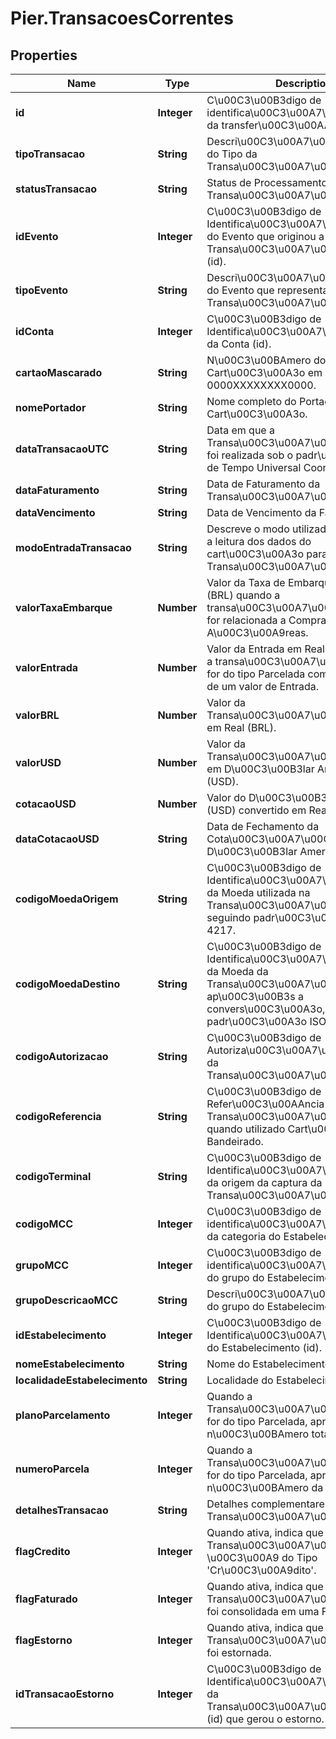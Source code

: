 # Pier.TransacoesCorrentes

## Properties
Name | Type | Description | Notes
------------ | ------------- | ------------- | -------------
**id** | **Integer** | C\u00C3\u00B3digo de identifica\u00C3\u00A7\u00C3\u00A3o da transfer\u00C3\u00AAncia (id). | [optional] 
**tipoTransacao** | **String** | Descri\u00C3\u00A7\u00C3\u00A3o do Tipo da Transa\u00C3\u00A7\u00C3\u00A3o. | [optional] 
**statusTransacao** | **String** | Status de Processamento da Transa\u00C3\u00A7\u00C3\u00A3o. | [optional] 
**idEvento** | **Integer** | C\u00C3\u00B3digo de Identifica\u00C3\u00A7\u00C3\u00A3o do Evento que originou a Transa\u00C3\u00A7\u00C3\u00A3o (id). | [optional] 
**tipoEvento** | **String** | Descri\u00C3\u00A7\u00C3\u00A3o do Evento que representa a Transa\u00C3\u00A7\u00C3\u00A3o. | [optional] 
**idConta** | **Integer** | C\u00C3\u00B3digo de Identifica\u00C3\u00A7\u00C3\u00A3o da Conta (id). | [optional] 
**cartaoMascarado** | **String** | N\u00C3\u00BAmero do Cart\u00C3\u00A3o em Formato 0000XXXXXXXX0000. | [optional] 
**nomePortador** | **String** | Nome completo do Portador do Cart\u00C3\u00A3o. | [optional] 
**dataTransacaoUTC** | **String** | Data em que a Transa\u00C3\u00A7\u00C3\u00A3o foi realizada sob o padr\u00C3\u00A3o de Tempo Universal Coordenado (UTC). | [optional] 
**dataFaturamento** | **String** | Data de Faturamento da Transa\u00C3\u00A7\u00C3\u00A3o. | [optional] 
**dataVencimento** | **String** | Data de Vencimento da Fatura. | [optional] 
**modoEntradaTransacao** | **String** | Descreve o modo utilizado para realizar a leitura dos dados do cart\u00C3\u00A3o para realizar a Transa\u00C3\u00A7\u00C3\u00A3o. | [optional] 
**valorTaxaEmbarque** | **Number** | Valor da Taxa de Embarque em Real (BRL) quando a transa\u00C3\u00A7\u00C3\u00A3o for relacionada a Compra de Passagens A\u00C3\u00A9reas. | [optional] 
**valorEntrada** | **Number** | Valor da Entrada em Real (BRL) quando a transa\u00C3\u00A7\u00C3\u00A3o for do tipo Parcelada com o pagamento de um valor de Entrada. | [optional] 
**valorBRL** | **Number** | Valor da Transa\u00C3\u00A7\u00C3\u00A3o em Real (BRL). | [optional] 
**valorUSD** | **Number** | Valor da Transa\u00C3\u00A7\u00C3\u00A3o em D\u00C3\u00B3lar Americano (USD). | [optional] 
**cotacaoUSD** | **Number** | Valor do D\u00C3\u00B3lar Americano (USD) convertido em Real (BRL). | [optional] 
**dataCotacaoUSD** | **String** | Data de Fechamento da Cota\u00C3\u00A7\u00C3\u00A3o do D\u00C3\u00B3lar Americano (USD). | [optional] 
**codigoMoedaOrigem** | **String** | C\u00C3\u00B3digo de Identifica\u00C3\u00A7\u00C3\u00A3o da Moeda utilizada na Transa\u00C3\u00A7\u00C3\u00A3o, seguindo padr\u00C3\u00A3o ISO 4217. | [optional] 
**codigoMoedaDestino** | **String** | C\u00C3\u00B3digo de Identifica\u00C3\u00A7\u00C3\u00A3o da Moeda da Transa\u00C3\u00A7\u00C3\u00A3o ap\u00C3\u00B3s a convers\u00C3\u00A3o, seguindo padr\u00C3\u00A3o ISO 4217. | [optional] 
**codigoAutorizacao** | **String** | C\u00C3\u00B3digo de Autoriza\u00C3\u00A7\u00C3\u00A3o da Transa\u00C3\u00A7\u00C3\u00A3o. | [optional] 
**codigoReferencia** | **String** | C\u00C3\u00B3digo de Refer\u00C3\u00AAncia da Transa\u00C3\u00A7\u00C3\u00A3o quando utilizado Cart\u00C3\u00A3o Bandeirado. | [optional] 
**codigoTerminal** | **String** | C\u00C3\u00B3digo de Identifica\u00C3\u00A7\u00C3\u00A3o da origem da captura da Transa\u00C3\u00A7\u00C3\u00A3o. | [optional] 
**codigoMCC** | **Integer** | C\u00C3\u00B3digo de identifica\u00C3\u00A7\u00C3\u00A3o da categoria do Estabelecimento. | [optional] 
**grupoMCC** | **Integer** | C\u00C3\u00B3digo de identifica\u00C3\u00A7\u00C3\u00A3o do grupo do Estabelecimento. | [optional] 
**grupoDescricaoMCC** | **String** | Descri\u00C3\u00A7\u00C3\u00A3o do grupo do Estabelecimento. | [optional] 
**idEstabelecimento** | **Integer** | C\u00C3\u00B3digo de Identifica\u00C3\u00A7\u00C3\u00A3o do Estabelecimento (id). | [optional] 
**nomeEstabelecimento** | **String** | Nome do Estabelecimento. | [optional] 
**localidadeEstabelecimento** | **String** | Localidade do Estabelecimento. | [optional] 
**planoParcelamento** | **Integer** | Quando a Transa\u00C3\u00A7\u00C3\u00A3o for do tipo Parcelada, apresenta o n\u00C3\u00BAmero total de Parcelas. | [optional] 
**numeroParcela** | **Integer** | Quando a Transa\u00C3\u00A7\u00C3\u00A3o for do tipo Parcelada, apresenta o n\u00C3\u00BAmero da Parcela. | [optional] 
**detalhesTransacao** | **String** | Detalhes complementares a respeito da Transa\u00C3\u00A7\u00C3\u00A3o. | [optional] 
**flagCredito** | **Integer** | Quando ativa, indica que a Transa\u00C3\u00A7\u00C3\u00A3o \u00C3\u00A9 do Tipo &#39;Cr\u00C3\u00A9dito&#39;. | [optional] 
**flagFaturado** | **Integer** | Quando ativa, indica que a Transa\u00C3\u00A7\u00C3\u00A3o foi consolidada em uma Fatura. | [optional] 
**flagEstorno** | **Integer** | Quando ativa, indica que a Transa\u00C3\u00A7\u00C3\u00A3o foi estornada. | [optional] 
**idTransacaoEstorno** | **Integer** | C\u00C3\u00B3digo de Identifica\u00C3\u00A7\u00C3\u00A3o da Transa\u00C3\u00A7\u00C3\u00A3o (id) que gerou o estorno. | [optional] 


